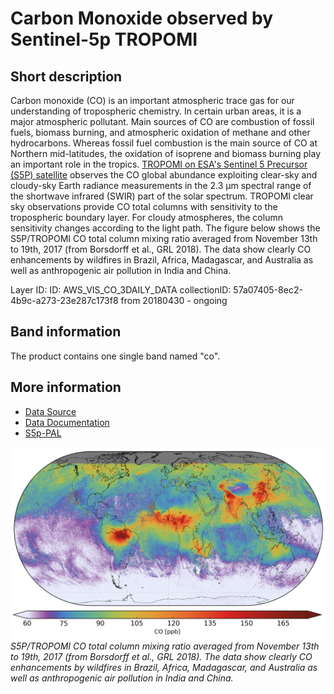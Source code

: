 # Carbon Monoxide observed by Sentinel-5p TROPOMI

## Short description

Carbon monoxide (CO) is an important atmospheric trace gas for our understanding of tropospheric chemistry. In certain urban areas, it is a major atmospheric pollutant. Main sources of CO are combustion of fossil fuels, biomass burning, and atmospheric oxidation of methane and other hydrocarbons. Whereas fossil fuel combustion is the main source of CO at Northern mid-latitudes, the oxidation of isoprene and biomass burning play an important role in the tropics.
[TROPOMI on ESA's Sentinel 5 Precursor (S5P) satellite](https://sentinel.esa.int/web/sentinel/missions/sentinel-5p) observes the CO global abundance exploiting clear-sky and cloudy-sky Earth radiance measurements in the 2.3 µm spectral range of the shortwave infrared (SWIR) part of the solar spectrum.
TROPOMI clear sky observations provide CO total columns with sensitivity to the tropospheric boundary layer. For cloudy atmospheres, the column sensitivity changes according to the light path.
The figure below shows the S5P/TROPOMI CO total column mixing ratio averaged from November 13th to 19th, 2017 (from Borsdorff et al., GRL 2018). The data show clearly CO enhancements by wildfires in Brazil, Africa, Madagascar, and Australia as well as anthropogenic air pollution in India and China.

Layer ID:
ID: AWS_VIS_CO_3DAILY_DATA
collectionID: 57a07405-8ec2-4b9c-a273-23e287c173f8
from 20180430 - ongoing

## Band information

The product contains one single band named "co".

## More information

- [Data Source](http://www.tropomi.eu/data-products/carbon-monoxide)
- [Data Documentation]( http://www.tropomi.eu)
- [S5p-PAL](https://maps.s5p-pal.com/co/)

![Carbon Monoxide products](co.png)<br>
*S5P/TROPOMI CO total column mixing ratio averaged from November 13th to 19th, 2017 (from Borsdorff et al., GRL 2018). The data show clearly CO enhancements by wildfires in Brazil, Africa, Madagascar, and Australia as well as anthropogenic air pollution in India and China.*
